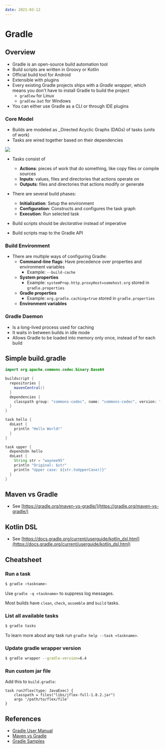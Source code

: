 ```yaml
---
date: 2021-03-12
---
```


# Gradle

## Overview

- Gradle is an open-source build automation tool
- Build scripts are written in Groovy or Kotlin
- Official build tool for Android
- Extensible with plugins
- Every existing Gradle projects ships with a _Gradle wrapper_, which means you don't have to install Gradle to build the project
  - `gradlew` for Linux
  - `gradlew.bat` for Windows
- You can either use Gradle as a CLI or through IDE plugins

### Core Model

- Builds are modeled as \_Directed Acyclic Graphs (DAGs) of tasks (units of work)
- Tasks are wired together based on their dependencies

![](https://docs.gradle.org/current/userguide/img/task-dag-examples.png)

- Tasks consist of

  - **Actions**: pieces of work that do something, like copy files or compile sources
  - **Inputs**: values, files and directories that actions operate on
  - **Outputs**: files and directories that actions modify or generate

- There are several build phases:

  - **Initialization**: Setup the environment
  - **Configuration**: Constructs and configures the task graph
  - **Execution**: Run selected task

- Build scripts should be _declarative_ instead of imperative
- Build scripts map to the Gradle API

### Build Environment

- There are multiple ways of configuring Gradle:
  - **Command-line flags**: Have precedence over properties and environment variables
    - Example: `--build-cache`
  - **System properties**
    - Example: `systemProp.http.proxyHost=somehost.org` stored in `gradle.properties`
  - **Gradle properties**
    - Example: `org.gradle.caching=true` stored in `gradle.properties`
  - **Environment variables**

### Gradle Daemon

- Is a long-lived process used for caching
- It waits in between builds in idle mode
- Allows Gradle to be loaded into memory only once, instead of for each build

## Simple build.gradle

```java
import org.apache.commons.codec.binary.Base64

buildscript {
  repositories {
    mavenCentral()
  }
  dependencies {
    classpath group: "commons-codec", name: "commons-codec", version: "1.2"
  }
}

task hello {
  doLast {
    println "Hello World!"
  }
}

task upper {
  dependsOn hello
  doLast {
    String str = "waynee95"
    println "Original: $str"
    println "Upper case: ${str.toUpperCase()}"
  }
}
```

## Maven vs Gradle

- See [https://gradle.org/maven-vs-gradle/](https://gradle.org/maven-vs-gradle/)

## Kotlin DSL

- See [https://docs.gradle.org/current/userguide/kotlin_dsl.html](https://docs.gradle.org/current/userguide/kotlin_dsl.html)

## Cheatsheet

### Run a task

```bash
$ gradle <taskname>
```

Use `gradle -q <taskname>` to suppress log messages.

Most builds have `clean`, `check`, `assemble` and `build` tasks.

### List all available tasks

```bash
$ gradle tasks
```

To learn more about any task run `gradle help --task <taskname>`.

### Update gradle wrapper version

```bash
$ gradle wrapper --gradle-version=6.4
```

### Run custom jar file

Add this to `build.gradle`:

```
task runJflex(type: JavaExec) {
    classpath = files("libs/jflex-full-1.8.2.jar")
    args '/path/to/flex/file'
}
```

## References

- [Gradle User Manual](https://docs.gradle.org/current/userguide/userguide.html)
- [Maven vs Gradle](https://gradle.org/maven-vs-gradle/)
- [Gradle Samples](https://docs.gradle.org/current/samples/index.html)
